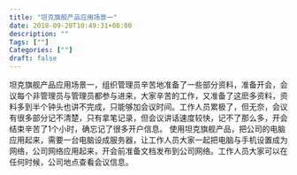 ```yaml
---
title: "坦克旗舰产品应用场景一"
date: 2018-09-20T10:49:31+08:00
description: ""
Tags: [""]
Categories: [""]
draft: false
---
```


坦克旗舰产品应用场景一，组织管理员辛苦地准备了一些部分资料，准备开会，会议每个非管理员与管理员都参与进来，大家辛苦的工作，又准备了这麽多资料，资料多到半个钟头也讲不完成，只能够加会议时间。工作人员累极了，但无奈，会议有很多部分记不清楚，只有拿笔记录，但会议讲话速度较快，记不了那么多，开会结束辛苦了1个小时，确忘记了很多开户信息。
使用坦克旗舰产品，把公司的电脑应用起来，需要一台电脑设成服务器，让工作人员大家一起把电脑与手机设置成为网络，公司网络应用起来，开会前准备文档发布到公司网络。工作人员大家可以在任何时候，公司地点查看会议信息。
